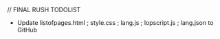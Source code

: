 // FINAL RUSH TODOLIST

- Update listofpages.html ; style.css ; lang.js ; lopscript.js ; lang.json to GitHub
